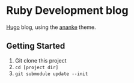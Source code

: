 # Ruby Development blog

[Hugo][] blog, using the [ananke][] theme.

## Getting Started

1. Git clone this project
1. `cd [project dir]`
1. `git submodule update --init`

[Hugo]: https://gohugo.io/
[ananke]: https://themes.gohugo.io/gohugo-theme-ananke/
